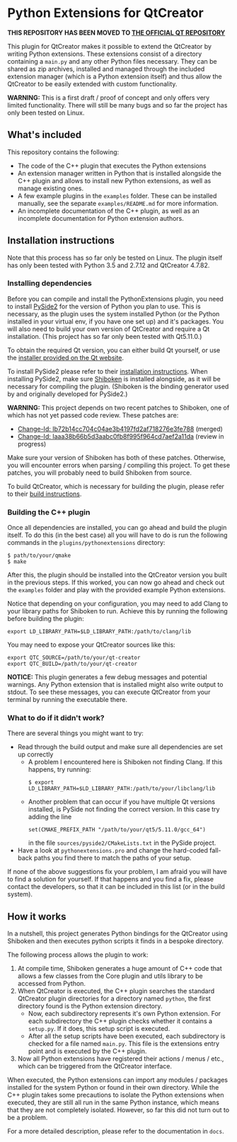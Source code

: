 # Python Extensions for QtCreator

**THIS REPOSITORY HAS BEEN MOVED TO [THE OFFICIAL QT REPOSITORY](http://code.qt.io/cgit/qt-creator/plugin-pythonextensions.git/)**

This plugin for QtCreator makes it possible to extend the QtCreator by writing Python extensions.
These extensions consist of a directory containing a `main.py` and any other Python files necessary.
They can be shared as zip archives, installed and managed through the included extension manager
(which is a Python extension itself) and thus allow the QtCreator to be easily extended with
custom functionality.

**WARNING:** This is a first draft / proof of concept and only offers very limited functionality.
There will still be many bugs and so far the project has only been tested on Linux.


## What's included
This repository contains the following:

 * The code of the C++ plugin that executes the Python extensions
 * An extension manager written in Python that is installed alongside the C++ plugin and allows to
   install new Python extensions, as well as manage existing ones.
 * A few example plugins in the `examples` folder. These can be installed manually, see the
   separate `examples/README.md` for more information.
 * An incomplete documentation of the C++ plugin, as well as an incomplete documentation for Python
   extension authors.

## Installation instructions
Note that this process has so far only be tested on Linux. The plugin itself has only been tested
with Python 3.5 and 2.7.12 and QtCreator 4.7.82.

### Installing dependencies
Before you can compile and install the PythonExtensions plugin, you need to install [PySide2](https://pyside.org)
for the version of Python you plan to use. This is necessary, as the plugin uses the system installed
Python (or the Python installed in your virtual env, if you have one set up) and it's packages. You
will also need to build your own version of QtCreator and require a Qt installation. (This
project has so far only been tested with Qt5.11.0.)

To obtain the required Qt version, you can either build Qt yourself, or use the
[installer provided on the Qt website](https://www.qt.io/download).

To install PySide2 please refer to their [installation instructions](http://wiki.qt.io/Qt_for_Python/GettingStarted).
When installing PySide2, make sure [Shiboken](https://doc.qt.io/qtforpython/shiboken2/contents.html)
is installed alongside, as it will be necessary for compiling the plugin. (Shiboken is the binding
generator used by and originally developed for PySide2.)

**WARNING:** This project depends on two recent patches to Shiboken, one of which has not yet passed
code review. These patches are:

 * [Change-Id: Ib72b14cc704c04ae3b4197fd2af718276e3fe788](https://codereview.qt-project.org/#/c/234966/4)
   (merged)
 * [Change-Id: Iaaa38b66b5d3aabc0fb8f995f964cd7aef2a11da](https://codereview.qt-project.org/#/c/235072/)
   (review in progress)

Make sure your version of Shiboken has both of these patches. Otherwise, you will encounter errors
when parsing / compiling this project. To get these patches, you will probably need to build
Shiboken from source.

To build QtCreator, which is necessary for building the plugin, please refer to their
[build instructions](https://doc-snapshots.qt.io/qtcreator-extending/getting-and-building.html).

### Building the C++ plugin
Once all dependencies are installed, you can go ahead and build the plugin itself. To do this (in
the best case) all you will have to do is run the following commands in the `plugins/pythonextensions` directory:
```
$ path/to/your/qmake
$ make
```
After this, the plugin should be installed into the QtCreator version you built in the previous
steps. If this worked, you can now go ahead and check out the `examples` folder and play with the
provided example Python extensions.

Notice that depending on your configuration, you may need to add Clang to your library paths for
Shiboken to run. Achieve this by running the following before building the plugin:
```
export LD_LIBRARY_PATH=$LD_LIBRARY_PATH:/path/to/clang/lib
```

You may need to expose your QtCreator sources like this:
```
export QTC_SOURCE=/path/to/your/qt-creator
export QTC_BUILD=/path/to/your/qt-creator
```

**NOTICE:** This plugin generates a few debug messages and potential warnings. Any Python extension
that is installed might also write output to stdout. To see these messages, you can execute
QtCreator from your terminal by running the executable there.

### What to do if it didn't work?
There are several things you might want to try:

 * Read through the build output and make sure all dependencies are set up correctly
   - A problem I encountered here is Shiboken not finding Clang. If this happens, try running:
     ```
     $ export LD_LIBRARY_PATH=$LD_LIBRARY_PATH:/path/to/your/libclang/lib
     ```
   - Another problem that can occur if you have multiple Qt versions installed, is PySide not finding
     the correct version. In this case try adding the line
     ```
     set(CMAKE_PREFIX_PATH "/path/to/your/qt5/5.11.0/gcc_64")
     ```
     in the file `sources/pyside2/CMakeLists.txt` in the PySide project.
 * Have a look at `pythonextensions.pro` and change the hard-coded fall-back paths you find there to
   match the paths of your setup.

If none of the above suggestions fix your problem, I am afraid you will have to find a solution for
yourself. If that happens and you find a fix, please contact the developers, so that it can be included in
this list (or in the build system).

## How it works
In a nutshell, this project generates Python bindings for the QtCreator using Shiboken and then
executes python scripts it finds in a bespoke directory.

The following process allows the plugin to work:

 1. At compile time, Shiboken generates a huge amount of C++ code that allows a few classes from the
    Core plugin and utils library to be accessed from Python.
 2. When QtCreator is executed, the C++ plugin searches the standard QtCreator plugin directories
    for a directory named `python`, the first directory found is the Python extension directory.
    - Now, each subdirectory represents it's own Python extension. For each subdirectory the
      C++ plugin checks whether it contains a `setup.py`. If it does, this setup script is
      executed.
    - After all the setup scripts have been executed, each subdirectory is checked for a file named
      `main.py`. This file is the extensions entry point and is executed by the C++ plugin.
 3. Now all Python extensions have registered their actions / menus / etc., which can be triggered
    from the QtCreator interface.

When executed, the Python extensions can import any modules / packages installed for the system
Python or found in their own directory. While the C++ plugin takes some precautions to isolate the
Python extensions when executed, they are still all run in the same Python instance, which means that
they are not completely isolated. However, so far this did not turn out to be a problem.

For a more detailed description, please refer to the documentation in `docs`.
